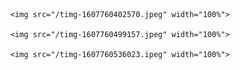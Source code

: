       

     

     

     

     

      <img src="/timg-1607760402570.jpeg" width="100%">      

      <img src="/timg-1607760499157.jpeg" width="100%"> 

      <img src="/timg-1607760536023.ipeg" width="100%">

    

 

 

